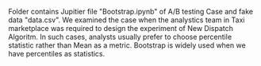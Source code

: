 Folder contains Jupitier file "Bootstrap.ipynb" of A/B testing Case and fake data "data.csv". We examined the case when the analystics team in Taxi marketplace was required to design the experiment of New Dispatch Algoritm. In such cases, analysts usually prefer to choose percentile statistic rather than Mean as a metric. Bootstrap is widely used when we have percentiles as statistics.